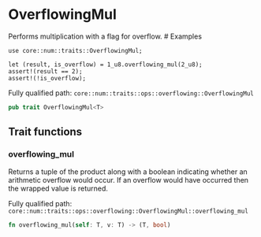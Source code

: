 # OverflowingMul

Performs multiplication with a flag for overflow.  # Examples
```cairo
use core::num::traits::OverflowingMul;

let (result, is_overflow) = 1_u8.overflowing_mul(2_u8);
assert!(result == 2);
assert!(!is_overflow);
```

Fully qualified path: `core::num::traits::ops::overflowing::OverflowingMul`

```rust
pub trait OverflowingMul<T>
```

## Trait functions

### overflowing_mul

Returns a tuple of the product along with a boolean indicating whether an arithmetic overflow would occur. If an overflow would have occurred then the wrapped value is returned.

Fully qualified path: `core::num::traits::ops::overflowing::OverflowingMul::overflowing_mul`

```rust
fn overflowing_mul(self: T, v: T) -> (T, bool)
```


